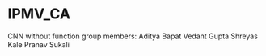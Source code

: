 # IPMV_CA
CNN without function
group members:
Aditya Bapat
Vedant Gupta 
Shreyas Kale
Pranav Sukali
